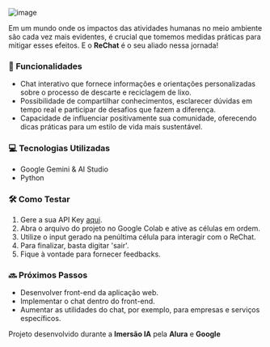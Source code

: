 ![image](https://github.com/radymillacristiano/ReChat/assets/88601069/30e19649-9630-498d-a90f-bf90e532e2d5)

Em um mundo onde os impactos das atividades humanas no meio ambiente são cada vez mais evidentes, é crucial que tomemos medidas práticas para mitigar esses efeitos. E o **ReChat** é o seu aliado nessa jornada! 

### 🚀 Funcionalidades

- Chat interativo que fornece informações e orientações personalizadas sobre o processo de descarte e reciclagem de lixo.
- Possibilidade de compartilhar conhecimentos, esclarecer dúvidas em tempo real e participar de desafios que fazem a diferença.
- Capacidade de influenciar positivamente sua comunidade, oferecendo dicas práticas para um estilo de vida mais sustentável.

### 💻 Tecnologias Utilizadas

- Google Gemini & AI Studio
- Python

### 🛠️ Como Testar

1. Gere a sua API Key [aqui](https://ai.google.dev/gemini-api/docs/api-key).
2. Abra o arquivo do projeto no Google Colab e ative as células em ordem.
3. Utilize o input gerado na penúltima célula para interagir com o ReChat.
4. Para finalizar, basta digitar 'sair'.
5. Fique à vontade para fornecer feedbacks.

### 🔜 Próximos Passos

- Desenvolver front-end da aplicação web.
- Implementar o chat dentro do front-end.
- Aumentar as utilidades do chat, por exemplo, para empresas e serviços específicos.


Projeto desenvolvido durante a **Imersão IA** pela **Alura** e **Google**
